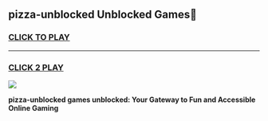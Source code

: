 
## pizza-unblocked Unblocked Games👋
<h3>
<a href="https://news.freeplayer.one?title=pizza-unblocked&ref=16F">CLICK TO PLAY</a></h3>
<hr>

<h3>
<a href="https://news.freeplayer.one?title=pizza-unblocked&ref=16F">CLICK 2 PLAY</a>
  
</h3>

<a href="https://news.freeplayer.one?title=pizza-unblocked&ref=16F/"><img src="https://clearcache.store/games.png"></a>


**pizza-unblocked games unblocked: Your Gateway to Fun and Accessible Online Gaming**
